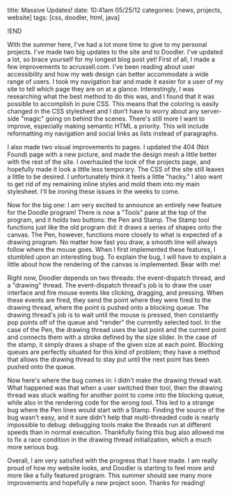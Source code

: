 title: Massive Updates!
date: 10:41am 05/25/12
categories: [news, projects, website]
tags: [css, doodler, html, java]

!END

With the summer here, I've had a lot more time to give to my personal projects.
I've made two big updates to the site and to Doodler. I've updated a lot, so
brace yourself for my longest blog post yet! First of all, I made a few
improvements to acrussell.com. I've been reading about user accessibility and
how my web design can better accommodate a wide range of users. I took my
navigation bar and made it easier for a user of my site to tell which page they
are on at a glance. Interestingly, I was researching what the best method to do
this was, and I found that it was possible to accomplish in pure CSS. This
means that the coloring is easily changed in the CSS stylesheet and I don't
have to worry about any server-side "magic" going on behind the scenes. There's
still more I want to improve, especially making semantic HTML a priority. This
will include reformatting my navigation and social links as lists instead of
paragraphs.

I also made two visual improvements to pages. I updated the 404 (Not Found)
page with a new picture, and made the design mesh a little better with the rest
of the site. I overhauled the look of the projects page, and hopefully made it
look a little less temporary. The CSS of the site still leaves a little to be
desired. I unfortunately think it feels a little "hacky." I also want to get
rid of my remaining inline styles and mold them into my main stylesheet. I'll
be ironing these issues in the weeks to come.

Now for the big one: I am very excited to announce an entirely new feature for
the Doodle program! There is now a "Tools" pane at the top of the program, and
it holds two buttons: the Pen and Stamp. The Stamp tool functions just like the
old program did: it draws a series of shapes onto the canvas. The Pen, however,
functions more closely to what is expected of a drawing program. No matter how
fast you draw, a smooth line will always follow where the mouse goes. When I
first implemented these features, I stumbled upon an interesting bug. To
explain the bug, I will have to explain a little about how the rendering of the
canvas is implemented. Bear with me!

Right now, Doodler depends on two threads: the event-dispatch thread, and a
"drawing" thread. The event-dispatch thread's job is to draw the user interface
and fire mouse events like clicking, dragging, and pressing. When these events
are fired, they send the point where they were fired to the drawing thread,
where the point is pushed onto a blocking queue. The drawing thread's job is to
wait until the mouse is pressed, then constantly pop points off of the queue
and "render" the currently selected tool. In the case of the Pen, the drawing
thread uses the last point and the current point and connects them with a
stroke defined by the size slider. In the case of the stamp, it simply draws a
shape of the given size at each point. Blocking queues are perfectly situated
for this kind of problem; they have a method that allows the drawing thread to
stay put until the next point has been pushed onto the queue.

Now here's where the bug comes in: I didn't make the drawing thread wait. What
happened was that when a user switched their tool, then the drawing thread was
stuck waiting for another point to come into the blocking queue, while also in
the rendering code for the wrong tool.  This led to a strange bug where the Pen
lines would start with a Stamp. Finding the source of the bug wasn't easy, and
it sure didn't help that multi-threaded code is nearly impossible to debug:
debugging tools make the threads run at different speeds than in normal
execution. Thankfully fixing this bug also allowed me to fix a race condition
in the drawing thread initialization, which a much more serious bug.

Overall, I am very satisfied with the progress that I have made. I am really
proud of how my website looks, and Doodler is starting to feel more and more
like a fully featured program. This summer should see many more improvements
and hopefully a new project soon. Thanks for reading!
